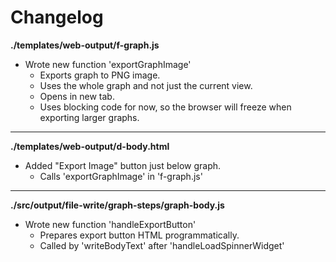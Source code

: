 # Changelog

**./templates/web-output/f-graph.js**
* Wrote new function 'exportGraphImage'
	* Exports graph to PNG image.
	* Uses the whole graph and not just the current view.
	* Opens in new tab.
	* Uses blocking code for now, so the browser will freeze when exporting larger graphs.

---

**./templates/web-output/d-body.html**
* Added "Export Image" button just below graph.
	* Calls 'exportGraphImage' in 'f-graph.js'

---

**./src/output/file-write/graph-steps/graph-body.js**
* Wrote new function 'handleExportButton'
	* Prepares export button HTML programmatically.
	* Called by 'writeBodyText' after 'handleLoadSpinnerWidget'

